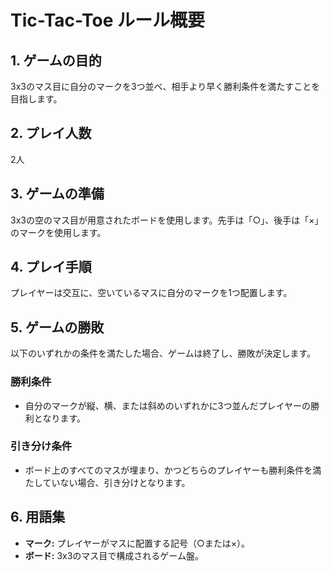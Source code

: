 # Tic-Tac-Toe ルール概要

## 1. ゲームの目的
3x3のマス目に自分のマークを3つ並べ、相手より早く勝利条件を満たすことを目指します。

## 2. プレイ人数
2人

## 3. ゲームの準備
3x3の空のマス目が用意されたボードを使用します。先手は「○」、後手は「×」のマークを使用します。

## 4. プレイ手順
プレイヤーは交互に、空いているマスに自分のマークを1つ配置します。

## 5. ゲームの勝敗

以下のいずれかの条件を満たした場合、ゲームは終了し、勝敗が決定します。

### 勝利条件
-   自分のマークが縦、横、または斜めのいずれかに3つ並んだプレイヤーの勝利となります。

### 引き分け条件
-   ボード上のすべてのマスが埋まり、かつどちらのプレイヤーも勝利条件を満たしていない場合、引き分けとなります。

## 6. 用語集
-   **マーク:** プレイヤーがマスに配置する記号（○または×）。
-   **ボード:** 3x3のマス目で構成されるゲーム盤。